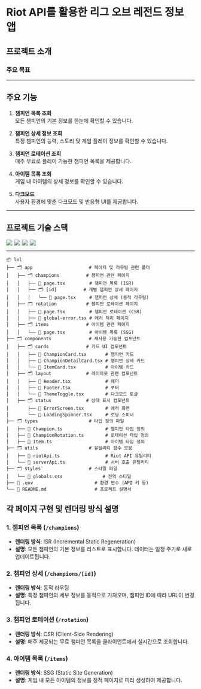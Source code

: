 # Riot API를 활용한 리그 오브 레전드 정보 앱

## 프로젝트 소개


### 주요 목표

---

## 주요 기능

1. **챔피언 목록 조회**  
   모든 챔피언의 기본 정보를 한눈에 확인할 수 있습니다.

2. **챔피언 상세 정보 조회**  
   특정 챔피언의 능력, 스토리 및 게임 플레이 정보를 확인할 수 있습니다.

3. **챔피언 로테이션 조회**  
   매주 무료로 플레이 가능한 챔피언 목록을 제공합니다.

4. **아이템 목록 조회**  
   게임 내 아이템의 상세 정보를 확인할 수 있습니다.

5. **다크모드**  
   사용자 환경에 맞춘 다크모드 및 반응형 UI를 제공합니다.

---

## 프로젝트 기술 스택

<div style="display:flex">
<img src="https://img.shields.io/badge/Next.js-000000?style=for-the-badge&logo=Next.js&logoColor=white" style="margin-right: 5px">
<img src="https://img.shields.io/badge/TypeScript-3178C6?style=for-the-badge&logo=TypeScript&logoColor=white"  style="margin-right: 5px">
<img src="https://img.shields.io/badge/Tanstack%20Query-FF4154?style=for-the-badge&logo=ReactQuery&logoColor=white"  style="margin-right: 5px">
<img src="https://img.shields.io/badge/TailwindCSS-06B6D4?style=for-the-badge&logo=TailwindCSS&logoColor=black"  style="margin-right: 5px">
</div>

---

```
📦 lol
├── 🗂️ app                     # 페이지 및 라우팅 관련 폴더
│   ├── 🗂️ champions          # 챔피언 관련 페이지
│   │   ├── 📄 page.tsx         # 챔피언 목록 (ISR)
│   │   ├── 🗂️ [id]          # 개별 챔피언 상세 페이지
│   │   │   └── 📄 page.tsx     # 챔피언 상세 (동적 라우팅)
│   ├── 🗂️ rotation           # 챔피언 로테이션 페이지
│   │   ├── 📄 page.tsx         # 챔피언 로테이션 (CSR)
│   │   ├── 📄 global-error.tsx # 에러 처리 페이지
│   ├── 🗂️ items              # 아이템 관련 페이지
│   │   └── 📄 page.tsx         # 아이템 목록 (SSG)
├── 🗂️ components              # 재사용 가능한 컴포넌트
│   ├── 🗂️ cards              # 카드 UI 컴포넌트
│   │   ├── 📄 ChampionCard.tsx       # 챔피언 카드
│   │   ├── 📄 ChampionDetailCard.tsx # 챔피언 상세 카드
│   │   └── 📄 ItemCard.tsx           # 아이템 카드
│   ├── 🗂️ layout             # 레이아웃 관련 컴포넌트
│   │   ├── 📄 Header.tsx             # 헤더
│   │   ├── 📄 Footer.tsx             # 푸터
│   │   └── 📄 ThemeToggle.tsx        # 다크모드 토글
│   ├── 🗂️ status             # 상태 표시 컴포넌트
│       ├── 📄 ErrorScreen.tsx        # 에러 화면
│       └── 📄 LoadingSpinner.tsx     # 로딩 스피너
├── 🗂️ types                   # 타입 정의 파일
│   ├── 📄 Champion.ts                # 챔피언 타입 정의
│   ├── 📄 ChampionRotation.ts        # 로테이션 타입 정의
│   ├── 📄 Item.ts                    # 아이템 타입 정의
├── 🗂️ utils                   # 유틸리티 함수 모음
│   ├── 📄 riotApi.ts                 # Riot API 유틸리티
│   └── 📄 serverApi.ts               # 서버 호출 유틸리티
├── 🗂️ styles                  # 스타일 파일
│   └── 📄 globals.css               # 전역 스타일
├── 📄 .env                       # 환경 변수 (API 키 등)
└── 📄 README.md                  # 프로젝트 설명서
```



## 각 페이지 구현 및 렌더링 방식 설명

### 1. 챔피언 목록 (`/champions`)
- **렌더링 방식**: ISR (Incremental Static Regeneration)
- **설명**: 모든 챔피언의 기본 정보를 리스트로 표시합니다. 데이터는 일정 주기로 새로 업데이트됩니다.

### 2. 챔피언 상세 (`/champions/[id]`)
- **렌더링 방식**: 동적 라우팅
- **설명**: 특정 챔피언의 세부 정보를 동적으로 가져오며, 챔피언 ID에 따라 URL이 변경됩니다.

### 3. 챔피언 로테이션 (`/rotation`)
- **렌더링 방식**: CSR (Client-Side Rendering)
- **설명**: 매주 제공되는 무료 챔피언 목록을 클라이언트에서 실시간으로 조회합니다.

### 4. 아이템 목록 (`/items`)
- **렌더링 방식**: SSG (Static Site Generation)
- **설명**: 게임 내 모든 아이템의 정보를 정적 페이지로 미리 생성하여 제공합니다.
